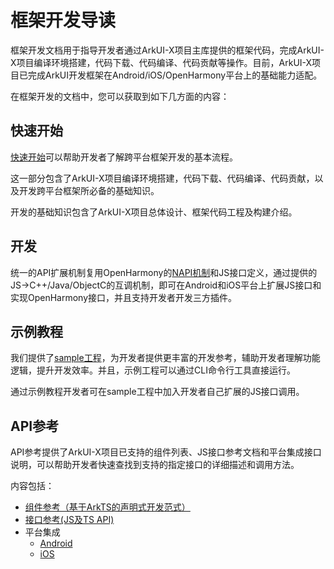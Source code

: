 # 框架开发导读

框架开发文档用于指导开发者通过ArkUI-X项目主库提供的框架代码，完成ArkUI-X项目编译环境搭建，代码下载、代码编译、代码贡献等操作。目前，ArkUI-X项目已完成ArkUI开发框架在Android/iOS/OpenHarmony平台上的基础能力适配。

在框架开发的文档中，您可以获取到如下几方面的内容：

## 快速开始

[快速开始](quick-start/start-overview.md)可以帮助开发者了解跨平台框架开发的基本流程。

这一部分包含了ArkUI-X项目编译环境搭建，代码下载、代码编译、代码贡献，以及开发跨平台框架所必备的基础知识。

开发的基础知识包含了ArkUI-X项目总体设计、框架代码工程及构建介绍。

## 开发

统一的API扩展机制复用OpenHarmony的[NAPI机制](../framework-dev/napi/napi-guidelines.md)和JS接口定义，通过提供的JS->C++/Java/ObjectC的互调机制，即可在Android和iOS平台上扩展JS接口和实现OpenHarmony接口，并且支持开发者开发三方插件。

## 示例教程

我们提供了[sample工程](https://gitee.com/arkui-x/samples)，为开发者提供更丰富的开发参考，辅助开发者理解功能逻辑，提升开发效率。并且，示例工程可以通过CLI命令行工具直接运行。

通过示例教程开发者可在sample工程中加入开发者自己扩展的JS接口调用。

## API参考

API参考提供了ArkUI-X项目已支持的组件列表、JS接口参考文档和平台集成接口说明，可以帮助开发者快速查找到支持的指定接口的详细描述和调用方法。

内容包括：

- [组件参考（基于ArkTS的声明式开发范式）](https://gitee.com/openharmony/docs/blob/master/zh-cn/application-dev/reference/arkui-ts/Readme-CN.md)
- [接口参考(JS及TS API)](../application-dev/reference/apis/readme.md)
- 平台集成
  - [Android](../application-dev/reference/arkui-for-android/readme.md)
  - [iOS](../application-dev/reference/arkui-for-ios/readme.md)
